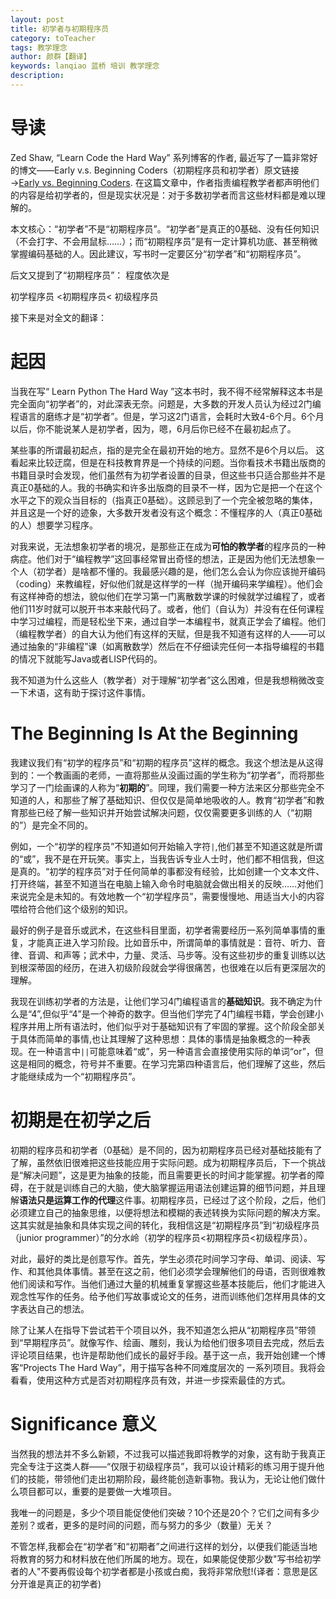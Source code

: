 ```yaml
---
layout: post
title: 初学者与初期程序员
category: toTeacher
tags: 教学理念 
author: 颜群【翻译】
keywords: lanqiao 蓝桥 培训 教学理念
description:
---
```


# 导读

Zed Shaw, “Learn Code the Hard Way” 系列博客的作者, 最近写了一篇非常好的博文——Early v.s. Beginning Coders（初期程序员和初学者）原文链接→[Early vs. Beginning Coders](https://zedshaw.com/2015/06/16/early-vs-beginning-coders/). 在这篇文章中，作者指责编程教学者都声明他们的内容是给初学者的，但是现实状况是：对于多数初学者而言这些材料都是难以理解的。

本文核心：“初学者”不是“初期程序员”。“初学者”是真正的0基础、没有任何知识（不会打字、不会用鼠标……）；而“初期程序员”是有一定计算机功底、甚至稍微掌握编码基础的人。因此建议，写书时一定要区分“初学者”和“初期程序员”。

后文又提到了“初期程序员”： 程度依次是

  初学程序员 <初期程序员< 初级程序员

接下来是对全文的翻译：

# 起因

当我在写“ Learn Python The Hard Way ”这本书时，我不得不经常解释这本书是完全面向“初学者”的，对此深表无奈。问题是，大多数的开发人员认为经过2门编程语言的磨练才是“初学者”。但是，学习这2门语言，会耗时大致4-6个月。6个月以后，你不能说某人是初学者，因为，嗯，6月后你已经不在最初起点了。

某些事的所谓最初起点，指的是完全在最初开始的地方。显然不是6个月以后。 
这看起来比较迂腐，但是在科技教育界是一个持续的问题。当你看技术书籍出版商的书籍目录时会发现，他们虽然有为初学者设置的目录，但这些书只适合那些并不是真正0基础的人。我的书确实和许多出版商的目录不一样，因为它是把一个在这个水平之下的观众当目标的（指真正0基础）。这顾忌到了一个完全被忽略的集体，并且这是一个好的迹象，大多数开发者没有这个概念：不懂程序的人（真正0基础的人）想要学习程序。

对我来说，无法想象初学者的境况，是那些正在成为**可怕的教学者**的程序员的一种病症。他们对于“编程教学”这回事经常冒出奇怪的想法，正是因为他们无法想象一个人（初学者）是啥都不懂的。我最感兴趣的是，他们怎么会认为你应该抛开编码（coding）来教编程，好似他们就是这样学的一样（抛开编码来学编程）。他们会有这样神奇的想法，貌似他们在学习第一门离散数学课的时候就学过编程了，或者他们11岁时就可以脱开书本来敲代码了。或者，他们（自认为）并没有在任何课程中学习过编程，而是轻松坐下来，通过自学一本编程书，就真正学会了编程。他们（编程教学者）的自大认为他们有这样的天赋，但是我不知道有这样的人——可以通过抽象的“非编程”课（如离散数学）然后在不仔细读完任何一本指导编程的书籍的情况下就能写Java或者LISP代码的。

我不知道为什么这些人（教学者）对于理解“初学者”这么困难，但是我想稍微改变一下术语，这有助于探讨这件事情。

# The Beginning Is At the Beginning

我建议我们有“初学的程序员”和“初期的程序员”这样的概念。我这个想法是从这得到的：一个教画画的老师，一直将那些从没画过画的学生称为“初学者”，而将那些学习了一门绘画课的人称为“**初期的**”。同理，我们需要一种方法来区分那些完全不知道的人，和那些了解了基础知识、但仅仅是简单地吸收的人。教育“初学者”和教育那些已经了解一些知识并开始尝试解决问题，仅仅需要更多训练的人（“初期的”）是完全不同的。

例如，一个“初学的程序员”不知道如何开始输入字符`|`,他们甚至不知道这就是所谓的“或”，我不是在开玩笑。事实上，当我告诉专业人士时，他们都不相信我，但这是真的。“初学的程序员”对于任何简单的事都没有经验，比如创建一个文本文件、打开终端，甚至不知道当在电脑上输入命令时电脑就会做出相关的反映……对他们来说完全是未知的。有效地教一个“初学程序员”，需要慢慢地、用适当大小的内容喂给符合他们这个级别的知识。

最好的例子是音乐或武术，在这些科目里面，初学者需要经历一系列简单事情的重复，才能真正进入学习阶段。比如音乐中，所谓简单的事情就是：音符、听力、音律、音调、和声等；武术中，力量、灵活、马步等。没有这些初步的重复训练以达到根深蒂固的经历，在进入初级阶段就会学得很痛苦，也很难在以后有更深层次的理解。

我现在训练初学者的方法是，让他们学习4门编程语言的**基础知识**。我不确定为什么是“4”,但似乎“4”是一个神奇的数字。但当他们学完了4门编程书籍，学会创建小程序并用上所有语法时，他们似乎对于基础知识有了牢固的掌握。这个阶段全部关于具体而简单的事情,也让其理解了这种思想：具体的事情是抽象概念的一种表现。在一种语言中`||`可能意味着“或”，另一种语言会直接使用实际的单词“or”，但这是相同的概念，符号并不重要。在学习完第四种语言后，他们理解了这些，然后才能继续成为一个“初期程序员”。

# 初期是在初学之后

初期的程序员和初学者（0基础）是不同的，因为初期程序员已经对基础技能有了了解，虽然依旧很难把这些技能应用于实际问题。成为初期程序员后，下一个挑战是“解决问题”，这是更为抽象的技能，而且需要更长的时间才能掌握。初学者的障碍，在于就是训练自己的大脑，使大脑掌握运用语法创建运算的细节问题，并且理解**语法只是运算工作的代理**这件事。初期程序员，已经过了这个阶段，之后，他们必须建立自己的抽象思维，以便将想法和模糊的表述转换为实际问题的解决方案。这其实就是抽象和具体实现之间的转化，我相信这是“初期程序员”到“初级程序员（junior programmer）”的分水岭（初学的程序员<初期程序员<初级程序员）。

对此，最好的类比是创意写作。首先，学生必须花时间学习字母、单词、阅读、写作、和其他具体事情。甚至在这之前，他们必须学会理解他们的母语，否则很难教他们阅读和写作。当他们通过大量的机械重复掌握这些基本技能后，他们才能进入观念性写作的任务。给予他们写故事或论文的任务，进而训练他们怎样用具体的文字表达自己的想法。
    
除了让某人在指导下尝试若干个项目以外，我不知道怎么把从“初期程序员”带领到“早期程序员”。就像写作、绘画、雕刻，我认为给他们很多项目去完成，然后去评论项目结果，也许是帮助他们成长的最好手段。基于这一点，我开始创建一个博客“Projects The Hard Way”，用于描写各种不同难度层次的 一系列项目。我将会看看，使用这种方式是否对初期程序员有效，并进一步探索最佳的方式。

# Significance  意义

当然我的想法并不多么新颖，不过我可以描述我即将教学的对象，这有助于我真正完全专注于这类人群——“仅限于初级程序员”，我可以设计精彩的练习用于提升他们的技能，带领他们走出初期阶段，最终能创造新事物。我认为，无论让他们做什么项目都可以，重要的是要做一大堆项目。

我唯一的问题是，多少个项目能促使他们突破？10个还是20个？它们之间有多少差别？或者，更多的是时间的问题，而与努力的多少（数量）无关？

不管怎样,我都会在“初学者”和“初期者”之间进行这样的划分，以便我们能适当地将教育的努力和材料放在他们所属的地方。现在，如果能促使那少数"写书给初学者的人"不要再假设每个初学者都是小孩或白痴，我将非常欣慰!(译者：意思是区分开谁是真正的初学者)

